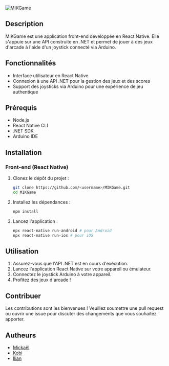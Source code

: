 ![MIKGame](https://pouch.jumpshare.com/preview/Uncf--uJubNb2cVkadOcrkmZPuHZ_WIR7x85wYCoIl68th02CxYT56ti0cBo-JRzaF2dT0T82xa3LsI-ziJckMMRdp_4sQuy7V4DzbvpFuY)

## Description
MIKGame est une application front-end développée en React Native. Elle s'appuie sur une API construite en .NET et permet de jouer à des jeux d'arcade à l'aide d'un joystick connecté via Arduino.

## Fonctionnalités
- Interface utilisateur en React Native
- Connexion à une API .NET pour la gestion des jeux et des scores
- Support des joysticks via Arduino pour une expérience de jeu authentique

## Prérequis
- Node.js
- React Native CLI
- .NET SDK
- Arduino IDE

## Installation

### Front-end (React Native)
1. Clonez le dépôt du projet :
    ```sh
    git clone https://github.com/<username>/MIKGame.git
    cd MIKGame
    ```

2. Installez les dépendances :
    ```sh
    npm install
    ```

3. Lancez l'application :
    ```sh
    npx react-native run-android # pour Android
    npx react-native run-ios # pour iOS
    ```

## Utilisation
1. Assurez-vous que l'API .NET est en cours d'exécution.
2. Lancez l'application React Native sur votre appareil ou émulateur.
3. Connectez le joystick Arduino à votre appareil.
4. Profitez des jeux d'arcade !

## Contribuer
Les contributions sont les bienvenues ! Veuillez soumettre une pull request ou ouvrir une issue pour discuter des changements que vous souhaitez apporter.

## Autheurs
- [Mickaël](mailto:mickael.t.208@gmail.com)
- [Kobi](mailto:kobikessava@gmail.com)
- [Ilian](mailto:iliannecer93@gmail.com)